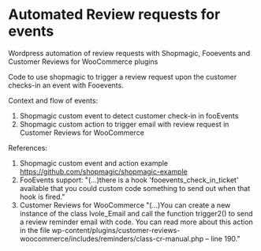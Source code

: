 # Automated Review requests for events
Wordpress automation of review requests with Shopmagic, Fooevents and Customer Reviews for WooCommerce plugins

Code to use shopmagic to trigger a review request upon the customer checks-in an event with Fooevents.

Context and flow of events:
1. Shopmagic custom event to detect customer check-in in fooEvents
2. Shopmagic custom action to trigger email with review request in Customer Reviews for WooCommerce

References:
1. Shopmagic custom event and action example https://github.com/shopmagic/shopmagic-example
2. FooEvents support: "(...)there is a hook 'fooevents_check_in_ticket' available that you could custom code something to send out when that hook is fired."
3. Customer Reviews for WooCommerce "(...)You can create a new instance of the class Ivole_Email and call the function trigger2() to send a review reminder email with code.
You can read more about this action in the file wp-content/plugins/customer-reviews-woocommerce/includes/reminders/class-cr-manual.php – line 190."
